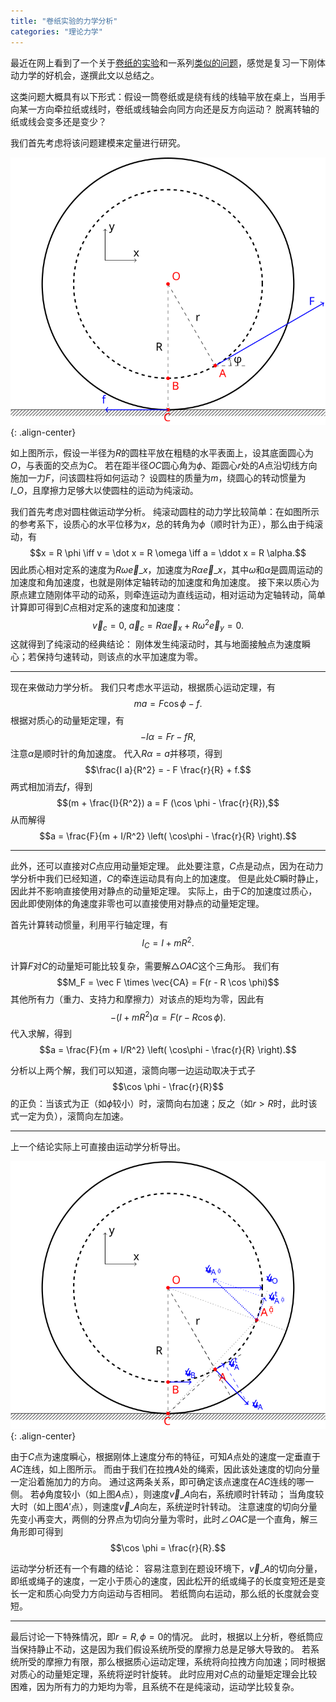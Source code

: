 ```yaml
---
title: "卷纸实验的力学分析"
categories: "理论力学"
---
```


最近在网上看到了一个关于[卷纸的实验](https://baijiahao.baidu.com/s?id=1649189072447382894)和一系列[类似的问题](https://www.youtube.com/watch?v=qebMrMt4240)，感觉是复习一下刚体动力学的好机会，遂撰此文以总结之。

这类问题大概具有以下形式：假设一筒卷纸或是绕有线的线轴平放在桌上，当用手向某一方向牵拉纸或线时，卷纸或线轴会向同方向还是反方向运动？
脱离转轴的纸或线会变多还是变少？

我们首先考虑将该问题建模来定量进行研究。

![](/assets/dragging-spool-dynamics.svg){: .align-center}

如上图所示，假设一半径为$R$的圆柱平放在粗糙的水平表面上，设其底面圆心为$O$，与表面的交点为$C$。
若在距半径$OC$圆心角为$\phi$、距圆心$r$处的$A$点沿切线方向施加一力$F$，问该圆柱将如何运动？
设圆柱的质量为$m$，绕圆心的转动惯量为$I\_O$，且摩擦力足够大以使圆柱的运动为纯滚动。

我们首先考虑对圆柱做运动学分析。
纯滚动圆柱的动力学比较简单：在如图所示的参考系下，设质心的水平位移为$x$，总的转角为$\phi$（顺时针为正），那么由于纯滚动，有
$$x = R \phi \iff v = \dot x = R \omega \iff a = \ddot x = R \alpha.$$
因此质心相对定系的速度为$R\omega \vec e\_x$，加速度为$R \alpha \vec e\_x$，其中$\omega$和$\alpha$是圆周运动的加速度和角加速度，也就是刚体定轴转动的加速度和角加速度。
接下来以质心为原点建立随刚体平动的动系，则牵连运动为直线运动，相对运动为定轴转动，简单计算即可得到$C$点相对定系的速度和加速度：
$$\vec v_c = 0,\; \vec a_c = R \alpha \vec e_x + R \omega^2 \vec e_y = 0.$$
这就得到了纯滚动的经典结论：
刚体发生纯滚动时，其与地面接触点为速度瞬心；若保持匀速转动，则该点的水平加速度为零。

---

现在来做动力学分析。
我们只考虑水平运动，根据质心运动定理，有
$$m a = F \cos \phi - f.$$
根据对质心的动量矩定理，有
$$ - I \alpha = F r - f R,$$
注意$\alpha$是顺时针的角加速度。
代入$R \alpha = a$并移项，得到
$$\frac{I a}{R^2} = - F \frac{r}{R} + f.$$
两式相加消去$f$，得到
$$(m + \frac{I}{R^2}) a = F (\cos \phi - \frac{r}{R}),$$
从而解得
$$a = \frac{F}{m + I/R^2} \left( \cos\phi - \frac{r}{R} \right).$$

---

此外，还可以直接对$C$点应用动量矩定理。
此处要注意，$C$点是动点，因为在动力学分析中我们已经知道，$C$的牵连运动具有向上的加速度。
但是此处$C$瞬时静止，因此并不影响直接使用对静点的动量矩定理。
实际上，由于$C$的加速度过质心，因此即使刚体的角速度非零也可以直接使用对静点的动量矩定理。

首先计算转动惯量，利用平行轴定理，有
$$I_C = I + m R^2.$$

计算$F$对$C$的动量矩可能比较复杂，需要解$\triangle OAC$这个三角形。
我们有
$$M_F = \vec F \times \vec{CA} = F(r - R \cos \phi)$$
其他所有力（重力、支持力和摩擦力）对该点的矩均为零，因此有
$$- (I + m R^2) \alpha = F(r - R \cos \phi).$$
代入求解，得到
$$a = \frac{F}{m + I/R^2} \left( \cos\phi - \frac{r}{R} \right).$$

分析以上两个解，我们可以知道，滚筒向哪一边运动取决于式子
$$\cos \phi - \frac{r}{R}$$
的正负：当该式为正（如$\phi$较小）时，滚筒向右加速；反之（如$r > R$时，此时该式一定为负），滚筒向左加速。

---

上一个结论实际上可直接由运动学分析导出。

![](/assets/dragging-spool-kinematics.svg){: .align-center}

由于$C$点为速度瞬心，根据刚体上速度分布的特征，可知$A$点处的速度一定垂直于$AC$连线，如上图所示。
而由于我们在拉拽$A$处的绳索，因此该处速度的切向分量一定沿着施加力的方向。
通过这两条关系，即可确定该点速度在$AC$连线的哪一侧。
若$\phi$角度较小（如上图$A$点），则速度$\vec v\_A$向右，系统顺时针转动；
当角度较大时（如上图$A'$点），则速度$\vec v\_A$向左，系统逆时针转动。
注意速度的切向分量先变小再变大，两侧的分界点为切向分量为零时，此时$\angle{OAC}$是一个直角，解三角形即可得到
$$\cos \phi = \frac{r}{R}.$$

运动学分析还有一个有趣的结论：
容易注意到在题设环境下，$\vec v\_A$的切向分量，即纸或绳子的速度，一定小于质心的速度，因此松开的纸或绳子的长度变短还是变长一定和质心向受力方向运动与否相同。
若纸筒向右运动，那么纸的长度就会变短。

---

最后讨论一下特殊情况，即$r = R, \phi = 0$的情况。
此时，根据以上分析，卷纸筒应当保持静止不动，这是因为我们假设系统所受的摩擦力总是足够大导致的。
若系统所受的摩擦力有限，那么根据质心运动定理，系统将向拉拽方向加速；同时根据对质心的动量矩定理，系统将逆时针旋转。
此时应用对$C$点的动量矩定理会比较困难，因为所有力的力矩均为零，且系统不在是纯滚动，运动学比较复杂。

